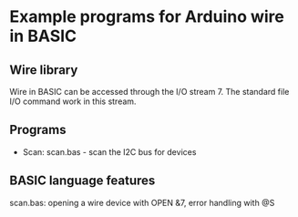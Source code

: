 # Example programs for Arduino wire in BASIC 

## Wire library

Wire in BASIC can be accessed through the I/O stream 7. The standard file I/O command work in this stream. 

## Programs 

- Scan: scan.bas - scan the I2C bus for devices


## BASIC language features

scan.bas: opening a wire device with OPEN &7, error handling with @S

